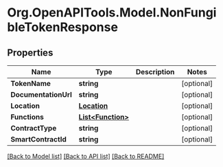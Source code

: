 
# Org.OpenAPITools.Model.NonFungibleTokenResponse

## Properties

Name | Type | Description | Notes
------------ | ------------- | ------------- | -------------
**TokenName** | **string** |  | [optional] 
**DocumentationUrl** | **string** |  | [optional] 
**Location** | [**Location**](Location.md) |  | [optional] 
**Functions** | [**List&lt;Function&gt;**](Function.md) |  | [optional] 
**ContractType** | **string** |  | [optional] 
**SmartContractId** | **string** |  | [optional] 

[[Back to Model list]](../README.md#documentation-for-models)
[[Back to API list]](../README.md#documentation-for-api-endpoints)
[[Back to README]](../README.md)

